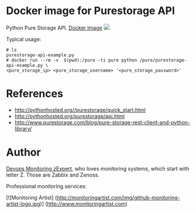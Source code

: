 Docker image for Purestorage API
================================

Python Pure Storage API. [Docker Image](https://hub.docker.com/r/monitoringartist/docker-purestorage/)
[![](https://badge.imagelayers.io/monitoringartist/docker-purestorage:latest.svg)](https://imagelayers.io/?images=monitoringartist/docker-purestorage:latest 'Get your own badge on imagelayers.io')

Typical usage:

```
# ls 
purestorage-api-example.py
# docker run --rm -v  $(pwd):/pure -ti pure python /pure/purestorage-api-example.py \
<pure_storage_ip> <pure_storage_username> '<pure_storage_password>'
```

References
==========

- http://pythonhosted.org//purestorage/quick_start.html
- http://pythonhosted.org/purestorage/api.html
- http://www.purestorage.com/blog/pure-storage-rest-client-and-python-library/

Author
======

[Devops Monitoring zExpert](http://www.jangaraj.com), who loves monitoring 
systems, which start with letter Z. Those are Zabbix and Zenoss.

Professional monitoring services:

[![Monitoring Artist]
(http://monitoringartist.com/img/github-monitoring-artist-logo.jpg)]
(http://www.monitoringartist.com)
